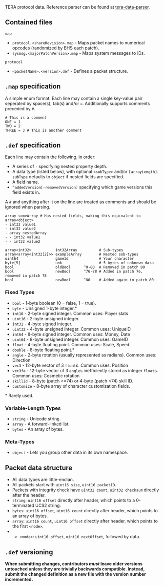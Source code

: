 TERA protocol data. Reference parser can be found at [tera-data-parser](https://github.com/tera-proxy/tera-data-parser).

## Contained files
`map`
* `protocol.<shareRevision>.map` - Maps packet names to numerical opcodes (randomized by BHS each patch).
* `sysmsg.<majorPatchVersion>.map` - Maps system messages to IDs.

`protocol`
* `<packetName>.<version>.def` - Defines a packet structure.

## `.map` specification
A simple enum format. Each line may contain a single key-value pair seperated by space(s), tab(s) and/or `=`. Additionally supports comments preceded by `#`.
```
# This is a comment
ONE = 1
TWO = 2
THREE = 3 # This is another comment
```

## `.def` specification
Each line may contain the following, in order:
* A series of `-` specifying nested property depth.
* A data type (listed below), with optional `<subType>` and/or `[arrayLength]`. `subType` defaults to `object` if nested fields are specified.
* A field name.
* `^addedVersion[-removedVersion]` specifying which game versions this field exists in.

A `#` and anything after it on the line are treated as comments and should be ignored when parsing.
```
array someArray # Has nested fields, making this equivalent to array<object>
- int32 value1
- int32 value2
- array nestedArray
- - int32 value1
- - int32 value2

array<int32>           int32Array          # Sub-types
array<array<int32[2]>> exampleArray        # Nested sub-types
uint64                 gameId              # Your character
byte[5]                unk                 # 5 bytes of unknown data
bool                   oldBool      ^0-80  # Removed in patch 80
bool                   newBool      ^76-78 # Added in patch 76, removed in patch 78
bool                   newBool      ^80    # Added again in patch 80
```

### Fixed Types
* `bool` - 1-byte boolean (0 = false, 1 = true).
* `byte` - Unsigned 1-byte integer.*
* `int16` - 2-byte signed integer. Common uses: Player stats
* `uint16` - 2-byte unsigned integer.
* `int32` - 4-byte signed integer.
* `uint32` - 4-byte unsigned integer. Common uses: UniqueID
* `int64` - 8-byte signed integer. Common uses: Money, Date
* `uint64` - 8-byte unsigned integer. Common uses: GameID
* `float` - 4-byte floating point. Common uses: Scale, Speed
* `double` - 8-byte floating point.*
* `angle` - 2-byte rotation (usually represented as radians). Common uses: Direction
* `vec3` - 12-byte vector of 3 `float`s. Common uses: Position
* `vec3fa` - 12-byte vector of 3 `angle`s inefficiently stored as integer `float`s. Common uses: Cosmetic rotation
* `skillid` - 8-byte (patch >=74) or 4-byte (patch <74) skill ID.
* `customize` - 8-byte array of character customization fields.

\* Rarely used.

### Variable-Length Types
* `string` - Unicode string.
* `array` - A forward-linked list.
* `bytes` - An array of bytes.

### Meta-Types
* `object` - Lets you group other data in its own namespace.

## Packet data structure
* All data types are little-endian.
* All packets start with `uint16 size`, `uint16 packetID`.
* Packets with integrity check have `uint32 count`, `uint32 checksum` directly after the header.
* `string`: `uint16 offset` directly after header, which points to a 0-terminated UCS2 string.
* `bytes`: `uint16 offset`, `uint16 count` directly after header, which points to an array of bytes.
* `array`: `uint16 count`, `uint16 offset` directly after header, which points to the first `<node>`.
* * `<node>`: `uint16 offset`, `uint16 nextOffset`, followed by data.

## `.def` versioning
**When submitting changes, contributors _must_ leave older versions untouched unless they are trivially backwards compatible. Instead, submit the changed definition as a new file with the version number incremented.**